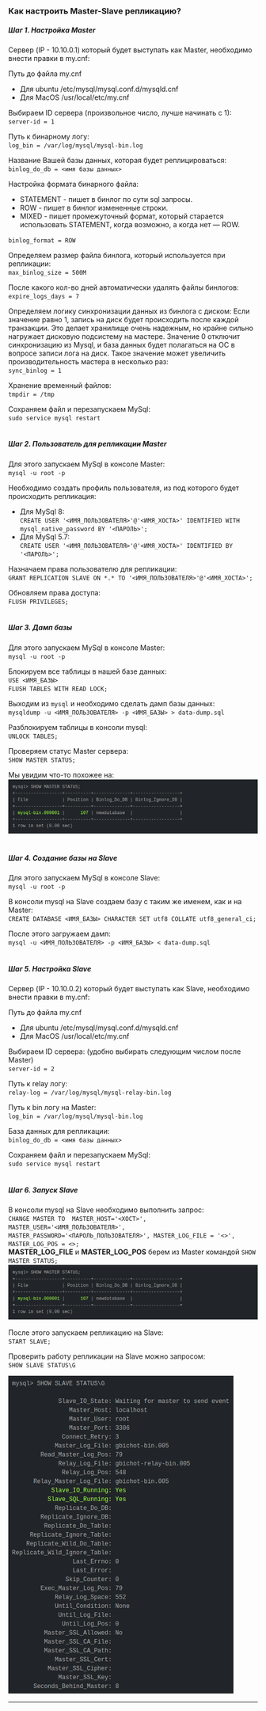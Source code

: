 ### **Как настроить Master-Slave репликацию?**
##### Шаг 1. Настройка Master
Сервер (IP - 10.10.0.1) который будет выступать как Master, необходимо внести правки в my.cnf:

Путь до файла my.cnf
* Для ubuntu /etc/mysql/mysql.conf.d/mysqld.cnf
* Для MacOS /usr/local/etc/my.cnf

Выбираем ID сервера (произвольное число, лучше начинать с 1): <br /> 
`server-id = 1`

Путь к бинарному логу: <br />
`log_bin = /var/log/mysql/mysql-bin.log`

Название Вашей базы данных, которая будет реплицироваться: <br />
`binlog_do_db = <имя базы данных>`

Настройка формата бинарного файла:
* STATEMENT - пишет в бинлог по сути sql запросы.
* ROW - пишет в бинлог измененные строки.
* MIXED - пишет промежуточный формат, который старается использовать STATEMENT, когда возможно, а когда нет — ROW. 

`binlog_format = ROW`

Определяем размер файла бинлога, который используется при репликации: <br />
`max_binlog_size = 500M`

После какого кол-во дней автоматически удалять файлы бинлогов: <br />
`expire_logs_days = 7` 

Определяем логику синхронизации данных из бинлога с диском:
Если значение равно 1, запись на диск будет происходить после каждой транзакции.
Это делает хранилище очень надежным, но крайне сильно нагружает дисковую подсистему на мастере.
Значение 0 отключит синхронизацию из Mysql, 
и база данных будет полагаться на ОС в вопросе записи лога на диск.
Такое значение может увеличить производительность мастера в несколько раз:  <br />
`sync_binlog = 1`

Хранение временный файлов: <br />
`tmpdir = /tmp`

Сохраняем файл и перезапускаем MySql: <br />
`sudo service mysql restart`
<br /><br />
##### Шаг 2. Пользователь для репликации Master
Для этого запускаем MySql в консоле Master: <br />
`mysql -u root -p`

Необходимо создать профиль пользователя, из под которого будет происходить репликация: <br />
* Для MySql 8: <br /> 
`CREATE USER '<ИМЯ_ПОЛЬЗОВАТЕЛЯ>'@'<ИМЯ_ХОСТА>' IDENTIFIED WITH mysql_native_password BY '<ПАРОЛЬ>';`
* Для MySql 5.7: <br /> 
`CREATE USER '<ИМЯ_ПОЛЬЗОВАТЕЛЯ>'@'<ИМЯ_ХОСТА>' IDENTIFIED BY '<ПАРОЛЬ>';`

Назначаем права пользователю для репликации: <br />
`GRANT REPLICATION SLAVE ON *.* TO '<ИМЯ_ПОЛЬЗОВАТЕЛЯ>'@'<ИМЯ_ХОСТА>';`

Обновляем права доступа: <br />
`FLUSH PRIVILEGES;`
<br /><br />
##### Шаг 3. Дамп базы
Для этого запускаем MySql в консоле Master: <br />
`mysql -u root -p`

Блокируем все таблицы в нашей базе данных: <br />
`USE <ИМЯ_БАЗЫ>` <br />
`FLUSH TABLES WITH READ LOCK;`

Выходим из `mysql` и необходимо сделать дамп базы данных: <br />
`mysqldump -u <ИМЯ_ПОЛЬЗОВАТЕЛЯ> -p <ИМЯ_БАЗЫ> > data-dump.sql`

Разблокируем таблицы в консоли mysql: <br />
`UNLOCK TABLES;`

Проверяем статус Master сервера: <br />
`SHOW MASTER STATUS;`

Мы увидим что-то похожее на: <br />
![mountains](./img/replication3.png)
<br /><br />
##### Шаг 4. Создание базы на Slave
Для этого запускаем MySql в консоле Slave: <br />
`mysql -u root -p`

В консоли mysql на Slave создаем базу с таким же именем, как и на Master: <br />
`CREATE DATABASE <ИМЯ_БАЗЫ> CHARACTER SET utf8 COLLATE utf8_general_ci;`

После этого загружаем дамп: <br />
`mysql -u <ИМЯ_ПОЛЬЗОВАТЕЛЯ> -p <ИМЯ_БАЗЫ> < data-dump.sql`
<br /><br />
##### Шаг 5. Настройка Slave
Сервер (IP - 10.10.0.2) который будет выступать как Slave, необходимо внести правки в my.cnf:

Путь до файла my.cnf
* Для ubuntu /etc/mysql/mysql.conf.d/mysqld.cnf
* Для MacOS /usr/local/etc/my.cnf

Выбираем ID сервера: (удобно выбирать следующим числом после Master) <br /> 
`server-id = 2`

Путь к relay логу: <br />
`relay-log = /var/log/mysql/mysql-relay-bin.log`

Путь к bin логу на Master: <br />
`log_bin = /var/log/mysql/mysql-bin.log`

База данных для репликации: <br />
`binlog_do_db = <имя базы данных>`

Сохраняем файл и перезапускаем MySql: <br />
`sudo service mysql restart`
<br /><br />
##### Шаг 6. Запуск Slave
В консоли mysql на Slave необходимо выполнить запрос: <br />
`CHANGE MASTER TO 
        MASTER_HOST='<ХОСТ>', 
        MASTER_USER='<ИМЯ_ПОЛЬЗОВАТЕЛЯ>', 
        MASTER_PASSWORD='<ПАРОЛЬ_ПОЛЬЗОВАТЕЛЯ>',
        MASTER_LOG_FILE = '<>', 
        MASTER_LOG_POS = <>;` 
<br />
**MASTER_LOG_FILE** и **MASTER_LOG_POS** берем из Master командой `SHOW MASTER STATUS;` <br />
![mountains](./img/replication3.png)

После этого запускаем репликацию на Slave: <br />
`START SLAVE;`

Проверить работу репликации на Slave можно запросом: <br />
`SHOW SLAVE STATUS\G`

![mountains](./img/replication4.png)
***
